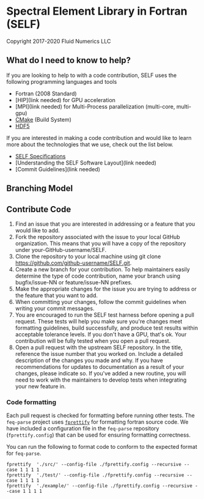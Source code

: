 # Spectral Element Library in Fortran (SELF)
Copyright 2017-2020 Fluid Numerics LLC

## What do I need to know to help?
If you are looking to help to with a code contribution, SELF uses the following programming languages and tools
* Fortran (2008 Standard)
* [HIP](link needed) for GPU acceleration
* [MPI](link needed) for Multi-Process parallelization (multi-core, multi-gpu)
* [CMake](https://cmake.org) (Build System)
* [HDF5](https://www.hdfgroup.org/solutions/hdf5/)

If you are interested in making a code contribution and would like to learn more about the technologies that we use, check out the list below.

* [SELF Specifications](./SPECIFICATIONS.md)
* [Understanding the SELF Software Layout](link needed)
* [Commit Guidelines](link needed)

## Branching Model

## Contribute Code
1. Find an issue that you are interested in addressing or a feature that you would like to add.
2. Fork the repository associated with the issue to your local GitHub organization. This means that you will have a copy of the repository under your-GitHub-username/SELF.
3. Clone the repository to your local machine using git clone https://github.com/github-username/SELF.git.
4. Create a new branch for your contribution. To help maintainers easily determine the type of code contribution, name your branch using bugfix/issue-NN or feature/issue-NN prefixes.
5. Make the appropriate changes for the issue you are trying to address or the feature that you want to add.
6. When committing your changes, follow the commit guidelines when writing your commit messages.
7. You are encouraged to run the SELF test harness before opening a pull request. These tests will help you make sure you're changes meet formatting guidelines, build successfully, and produce test results within acceptable tolerance levels. If you don't have a GPU, that's ok. Your contribution will be fully tested when you open a pull request.
8. Open a pull request with the upstream SELF repository. In the title, reference the issue number that you worked on. Include a detailed description of the changes you made and why. If you have recommendations for updates to documentation as a result of your changes, please indicate so. If you've added a new routine, you will need to work with the maintainers to develop tests when integrating your new feature in. 

### Code formatting
Each pull request is checked for formatting before running other tests. The `feq-parse` project uses [`fprettify`](https://pypi.org/project/fprettify/) for formatting fortran source code. We have included a configuration file in the `feq-parse` repository (`fprettify.config`) that can be used for ensuring formatting correctness. 

You can run the following to format code to conform to the expected format for `feq-parse`.

```
fprettify  './src/' --config-file ./fprettify.config --recursive --case 1 1 1 1
fprettify  './test/' --config-file ./fprettify.config --recursive --case 1 1 1 1
fprettify  './example/' --config-file ./fprettify.config --recursive --case 1 1 1 1
```
